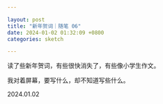 ```yaml
---

layout: post
title: "新年贺词｜随笔 06"
date: 2024-01-02 01:32:09 +0800
categories: sketch

---
```


读了些新年贺词，有些很快消失了，有些像小学生作文。

我对着屏幕，要写什么，却不知道写些什么。

2024.01.02